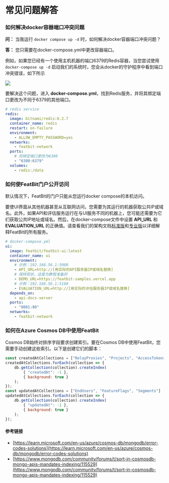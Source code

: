 # 常见问题解答

### 如何解决docker容器端口冲突问题

**问：** 当我运行 `docker compose up -d` 时，如何解决docker容器端口冲突问题？

**答：** 您只需要在docker-compose.yml中更改容器端口。

例如，如果您已经有一个使用主机机器的端口6379的Redis容器，当您尝试使用 `docker-compose up -d` 启动我们的系统时，您会从docker的守护程序中看到端口冲突错误，如下所示

![](./assets/faq/001.webp)

要解决这个问题，进入 **docker-compose.yml**，找到Redis服务，并将其绑定端口更改为不同于6379的其他端口。

```yaml
# redis service
redis:
  image: bitnami/redis:6.2.7
  container_name: redis
  restart: on-failure
  environment:
    - ALLOW_EMPTY_PASSWORD=yes
  networks:
    - featbit-network
  ports:
    # 将绑定端口更改为6380
    - "6380:6379"
  volumes:
    - redis:/data
```

### 如何使FeatBit门户公开访问

默认情况下，FeatBit的门户只能从您运行docker compose的本机访问。

要使UI界面从其他机器甚至从互联网访问，您需要为其运行的机器获取公共IP或域名。此外，如果API和评估服务运行在与UI服务不同的机器上，您可能还需要为它们获取公共IP地址或域名。然后，在docker-compose文件中设置 **API\_URL** 和 **EVALUATION\_URL** 的正确值。请查看我们的架构文档[标准版](../tech-stack/architecture)和[专业版](../tech-stack/architecture-professional)以详细解释FeatBit的所有服务。

```yaml
# docker-compose.yml
ui:
  image: featbit/featbit-ui:latest
  container_name: ui
  environment:
    # 示例：192.168.56.1:5000
    - API_URL=http://[用实际的API服务器IP或域名替换]
    # 保持现状，这是为教程准备的
    - DEMO_URL=https://featbit-samples.vercel.app
    # 示例：192.168.56.1:5100
    - EVALUATION_URL=http://[用实际的评估服务器IP或域名替换]
  depends_on:
    - api-docs-server
  ports:
    - "8081:80"
  networks:
    - featbit-network
```

### 如何在Azure Cosmos DB中使用FeatBit

Cosmos DB始终对排序字段要求创建索引。要在Cosmos DB中使用FeatBit，您需要手动创建这些索引。以下是创建它们的脚本：

```javascript
const createdAtCollections = ["RelayProxies", "Projects", "AccessTokens", "Policies", "AuditLogs"];
createdAtCollections.forEach(collection => {
    db.getCollection(collection).createIndex(
        { "createdAt": -1 },
        { background: true }
    );
});
const updatedAtCollections = ["EndUsers", "FeatureFlags", "Segments"]
updatedAtCollections.forEach(collection => {
    db.getCollection(collection).createIndex(
        { "updatedAt": -1 },
        { background: true }
    );
});
```

#### 参考链接

* [https://learn.microsoft.com/en-us/azure/cosmos-db/mongodb/error-codes-solutions](https://learn.microsoft.com/en-us/azure/cosmos-db/mongodb/error-codes-solutions)
* [https://www.mongodb.com/community/forums/t/sort-in-cosmosdb-mongo-apis-mandates-indexing/115529](https://www.mongodb.com/community/forums/t/sort-in-cosmosdb-mongo-apis-mandates-indexing/115529)